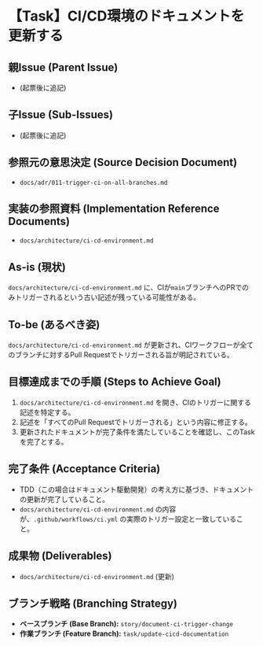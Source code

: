 # 【Task】CI/CD環境のドキュメントを更新する

## 親Issue (Parent Issue)
- (起票後に追記)

## 子Issue (Sub-Issues)
- (起票後に追記)

## 参照元の意思決定 (Source Decision Document)
- `docs/adr/011-trigger-ci-on-all-branches.md`

## 実装の参照資料 (Implementation Reference Documents)
- `docs/architecture/ci-cd-environment.md`

## As-is (現状)
`docs/architecture/ci-cd-environment.md` に、CIが`main`ブランチへのPRでのみトリガーされるという古い記述が残っている可能性がある。

## To-be (あるべき姿)
`docs/architecture/ci-cd-environment.md` が更新され、CIワークフローが全てのブランチに対するPull Requestでトリガーされる旨が明記されている。

## 目標達成までの手順 (Steps to Achieve Goal)
1. `docs/architecture/ci-cd-environment.md` を開き、CIのトリガーに関する記述を特定する。
2. 記述を「すべてのPull Requestでトリガーされる」という内容に修正する。
3. 更新されたドキュメントが完了条件を満たしていることを確認し、このTaskを完了とする。

## 完了条件 (Acceptance Criteria)
- TDD（この場合はドキュメント駆動開発）の考え方に基づき、ドキュメントの更新が完了していること。
- `docs/architecture/ci-cd-environment.md` の内容が、`.github/workflows/ci.yml` の実際のトリガー設定と一致していること。

## 成果物 (Deliverables)
- `docs/architecture/ci-cd-environment.md` (更新)

## ブランチ戦略 (Branching Strategy)
- **ベースブランチ (Base Branch):** `story/document-ci-trigger-change`
- **作業ブランチ (Feature Branch):** `task/update-cicd-documentation`
